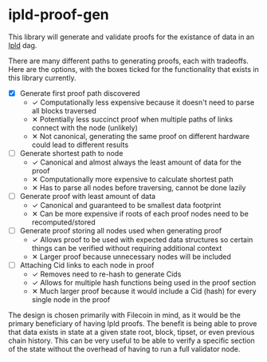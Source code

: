 # ipld-proof-gen

This library will generate and validate proofs for the existance of data in an [Ipld](https://docs.ipld.io/) dag.

There are many different paths to generating proofs, each with tradeoffs. Here are the options, with the boxes ticked for the functionality that exists in this library currently.
- [x] Generate first proof path discovered
    - ✓ Computationally less expensive because it doesn't need to parse all blocks traversed
    - ✕ Potentially less succinct proof when multiple paths of links connect with the node (unlikely)
    - ✕ Not canonical, generating the same proof on different hardware could lead to different results
- [ ] Generate shortest path to node
    - ✓ Canonical and almost always the least amount of data for the proof
    - ✕ Computationally more expensive to calculate shortest path
    - ✕ Has to parse all nodes before traversing, cannot be done lazily
- [ ] Generate proof with least amount of data
    - ✓ Canonical and guaranteed to be smallest data footprint
    - ✕ Can be more expensive if roots of each proof nodes need to be recomputed/stored
- [ ] Generate proof storing all nodes used when generating proof
    - ✓ Allows proof to be used with expected data structures so certain things can be verified without requiring additional context
    - ✕ Larger proof because unnecessary nodes will be included
- [ ] Attaching Cid links to each node in proof
    - ✓ Removes need to re-hash to generate Cids
    - ✓ Allows for multiple hash functions being used in the proof section
    - ✕ Much larger proof because it would include a Cid (hash) for every single node in the proof

The design is chosen primarily with Filecoin in mind, as it would be the primary beneficiary of having Ipld proofs. The benefit is being able to prove that data exists in state at a given state root, block, tipset, or even previous chain history. This can be very useful to be able to verify a specific section of the state without the overhead of having to run a full validator node.
